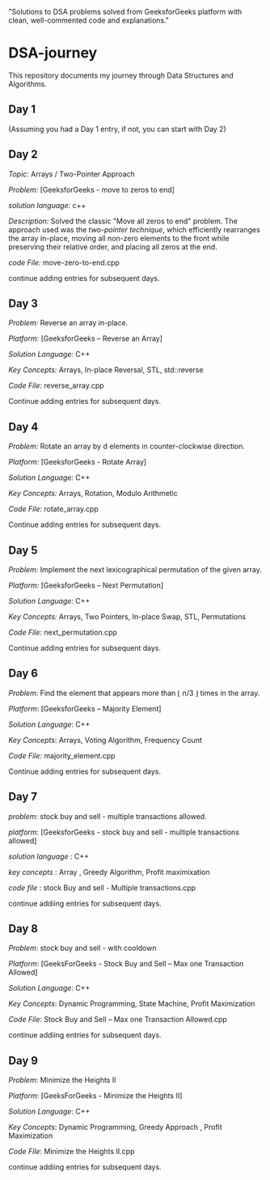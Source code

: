 "Solutions to DSA problems solved from GeeksforGeeks platform with clean, well-commented code and explanations."
# DSA-journey

This repository documents my journey through Data Structures and Algorithms.

## Day 1

(Assuming you had a Day 1 entry, if not, you can start with Day 2)

## Day 2

*Topic:* Arrays / Two-Pointer Approach

*Problem:* [GeeksforGeeks - move to zeros to end]

*solution language:* c++

*Description:* Solved the classic "Move all zeros to end" problem. The approach used was the *two-pointer technique*, which efficiently rearranges the array in-place, moving all non-zero elements to the front while preserving their relative order, and placing all zeros at the end.

*code File:* move-zero-to-end.cpp

continue adding entries for subsequent days. 

## Day 3  

*Problem:* Reverse an array in-place.

*Platform:* [GeeksforGeeks – Reverse an Array]

*Solution Language:* C++

*Key Concepts:* Arrays, In-place Reversal, STL, std::reverse

*Code File:* reverse_array.cpp

Continue adding entries for subsequent days.

## Day 4 

*Problem:* Rotate an array by d elements in counter-clockwise direction.

*Platform:* [GeeksforGeeks - Rotate Array]

*Solution Language:* C++

*Key Concepts:* Arrays, Rotation, Modulo Arithmetic

*Code File:* rotate_array.cpp

Continue adding entries for subsequent days.

## Day 5

*Problem:* Implement the next lexicographical permutation of the given array.

*Platform:* [GeeksforGeeks – Next Permutation]

*Solution Language:* C++

*Key Concepts:* Arrays, Two Pointers, In-place Swap, STL, Permutations

*Code File:* next_permutation.cpp

Continue adding entries for subsequent days.

## Day 6

*Problem*: Find the element that appears more than ⌊ n/3 ⌋ times in the array.

*Platform*: [GeeksforGeeks – Majority Element]

*Solution Language*: C++

*Key Concepts*: Arrays, Voting Algorithm, Frequency Count

*Code File*: majority_element.cpp

Continue adding entries for subsequent days.

## Day 7 

*problem*: stock buy and sell - multiple transactions allowed.

*platform*: [GeeksforGeeks - stock buy and sell - multiple transactions allowed]

*solution language* : C++

*key concepts* : Array , Greedy Algorithm, Profit maximixation 

*code file* : stock Buy and sell - Multiple transactions.cpp 

continue addiing entries for subsequent days.

## Day 8

*Problem*: stock buy and sell - with cooldown
  
*Platform*: [GeeksForGeeks - Stock Buy and Sell – Max one Transaction Allowed]
  
*Solution Language*: C++

*Key Concepts*: Dynamic Programming, State Machine, Profit Maximization
  
*Code File*: Stock Buy and Sell – Max one Transaction Allowed.cpp

continue addiing entries for subsequent days.

## Day 9

*Problem*: Minimize the Heights II
  
*Platform*: [GeeksForGeeks - Minimize the Heights II]
  
*Solution Language*: C++

*Key Concepts*: Dynamic Programming, Greedy Approach , Profit Maximization
  
*Code File*: Minimize the Heights II.cpp

continue addiing entries for subsequent days.

